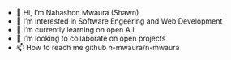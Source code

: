 - 👋 Hi, I’m Nahashon Mwaura (Shawn)
- 👀 I’m interested in Software Engeering and Web Development
- 🌱 I’m currently learning on open A.I
- 💞️ I’m looking to collaborate on open projects
- 📫 How to reach me github n-mwaura/n-mwaura

<!---
n-mwaura/n-mwaura is a ✨ special ✨ repository because its `README.md` (this file) appears on your GitHub profile.
You can click the Preview link to take a look at your changes.
--->
